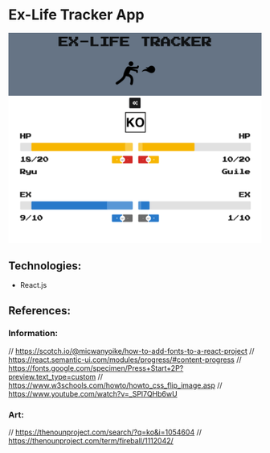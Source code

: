 # Ex-Life Tracker App

![alt text](src/Img/01.png)

## Technologies:
- React.js

## References:
### Information:
// https://scotch.io/@micwanyoike/how-to-add-fonts-to-a-react-project
// https://react.semantic-ui.com/modules/progress/#content-progress
// https://fonts.google.com/specimen/Press+Start+2P?preview.text_type=custom
// https://www.w3schools.com/howto/howto_css_flip_image.asp
// https://www.youtube.com/watch?v=_SPl7QHb6wU
### Art:
// https://thenounproject.com/search/?q=ko&i=1054604
// https://thenounproject.com/term/fireball/1112042/
